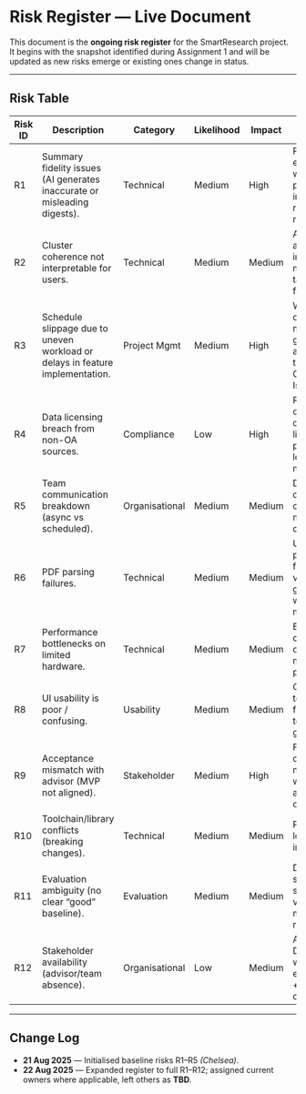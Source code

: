 # Risk Register — Live Document

This document is the **ongoing risk register** for the SmartResearch project.  
It begins with the snapshot identified during Assignment 1 and will be updated as new risks emerge or existing ones change in status.

---

## Risk Table

| Risk ID | Description | Category       | Likelihood | Impact | Mitigation Strategy                                                                       | Owner   |
|---------|-------------|----------------|------------|--------|------------------------------------------------------------------------------------------|---------|
| R1      | Summary fidelity issues (AI generates inaccurate or misleading digests). | Technical      | Medium     | High   | Pilot evaluation with sample papers; implement rubric-based review.                      | **TBD** |
| R2      | Cluster coherence not interpretable for users. | Technical      | Medium     | Medium | Adjust algorithms; introduce manual tagging fallback.                                    | **TBD** |
| R3      | Schedule slippage due to uneven workload or delays in feature implementation. | Project Mgmt  | Medium     | High   | Weekly check-ins, milestone gates, task allocation tracked via GitHub Issues.            | **Chelsea** |
| R4      | Data licensing breach from non-OA sources. | Compliance     | Low        | High   | Restrict to open-access or UOW-licensed papers only; log licences in metadata.csv.       | **TBD** |
| R5      | Team communication breakdown (async vs scheduled). | Organisational | Medium     | Medium | Discord for daily async comms; Zoom milestone check-ins.                                 | **TBD** |
| R6      | PDF parsing failures. | Technical      | Medium     | Medium | Use robust parser; pre-flight validation; fail gracefully with error messaging.          | **TBD** |
| R7      | Performance bottlenecks on limited hardware. | Technical      | Medium     | Medium | Batch jobs; caching; use distilled models where possible.                                | **TBD** |
| R8      | UI usability is poor / confusing. | Usability      | Medium     | Medium | Quick UX tests; simplify flows; add tooltips and guidance text.                          | **TBD** |
| R9      | Acceptance mismatch with advisor (MVP not aligned). | Stakeholder    | Medium     | High   | Fortnightly demos; maintain written acceptance criteria.                                 | **Chelsea** |
| R10     | Toolchain/library conflicts (breaking changes). | Technical      | Medium     | Medium | Pin versions; lockfile; CI install check.                                                | **TBD** |
| R11     | Evaluation ambiguity (no clear “good” baseline). | Evaluation     | Medium     | Medium | Define rubric; small labelled sample for validation; multiple raters.                    | **TBD** |
| R12     | Stakeholder availability (advisor/team absence). | Organisational | Low        | Medium | Asynchronous Discord workflow; early agendas + shared docs.                             | **Chelsea** |

---

## Change Log
- **21 Aug 2025** — Initialised baseline risks R1–R5 *(Chelsea)*.  
- **22 Aug 2025** — Expanded register to full R1–R12; assigned current owners where applicable, left others as **TBD**.  
